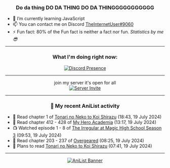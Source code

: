 <div align="center">

### Do da thing DO DA THING DO DA THINGGGGGGGGGGG
</div>

- 🌱 I’m currently learning JavaScript
- 📫 You can contact me on Discord [TheInternetUser#9060](https://discord.com/users/534117072796385300)
- ⚡ Fun fact: 80% of the Fun fact is neither a fact nor fun. _Statistics by me 😎_
<hr>

<div align="center">

### What I'm doing right now:
[![Discord Presence](https://lanyard.cnrad.dev/api/534117072796385300)](https://discord.com/users/534117072796385300)
<hr>

join my server it's open for all <br>
[![Server Invite](https://invidget.switchblade.xyz/bfYgVHxrSs)](https://discord.gg/bfYgVHxrSs)

<hr>
  
### 🌸 My recent AniList activity

</div>

<!-- ANILIST_ACTIVITY:start -->

-   📖 Read chapter 1 of [Tonari no Neko to Koi Shirazu](https://anilist.co/manga/174790) (18:43, 19 July 2024)
-   📖 Read chapter 412 - 428 of [My Hero Academia](https://anilist.co/manga/85486) (13:17, 19 July 2024)
-   📺 Watched episode 1 - 8 of [The Irregular at Magic High School Season 3](https://anilist.co/anime/143271) (09:53, 19 July 2024)
-   📖 Read chapter 203 - 237 of [Overgeared](https://anilist.co/manga/117460) (08:25, 19 July 2024)
-   📖 Plans to read [Tonari no Neko to Koi Shirazu](https://anilist.co/manga/174790) (07:41, 19 July 2024)

<!-- ANILIST_ACTIVITY:end -->
<hr>

<div align="center">

[![AniList Banner](https://img.anili.st/User/929966)](https://anilist.co/user/TheInternetUser)

<!-- ![Profile views](https://gpvc.arturio.dev/TheInternetUse7) Since 2023-01-09 -->
<br>


</div>
